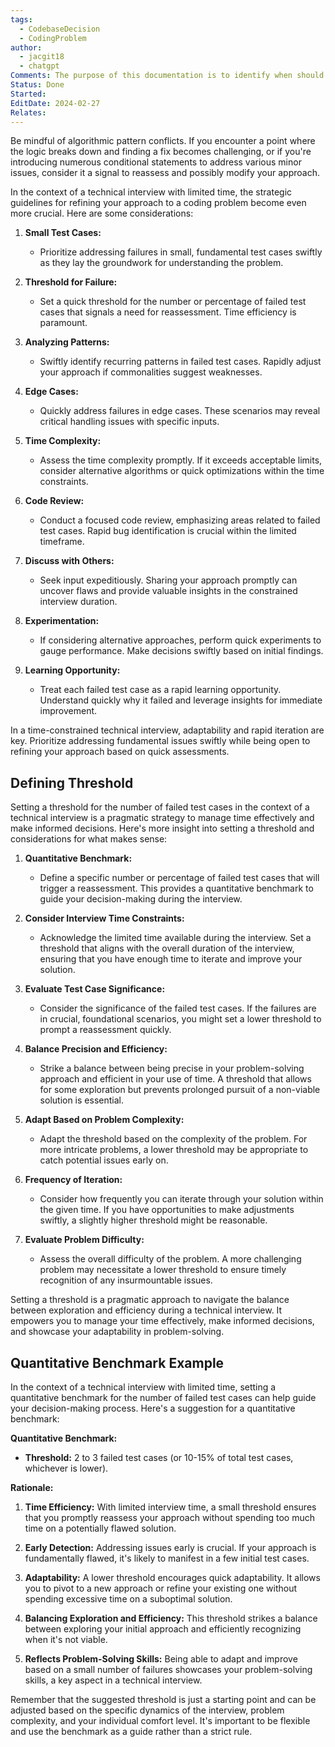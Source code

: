 ```yaml
---
tags:
  - CodebaseDecision
  - CodingProblem
author:
  - jacgit18
  - chatgpt
Comments: The purpose of this documentation is to identify when should you change your approach around solving a coding challenge.
Status: Done
Started: 
EditDate: 2024-02-27
Relates:
---
```

Be mindful of algorithmic pattern conflicts. If you encounter a point where the logic breaks down and finding a fix becomes challenging, or if you're introducing numerous conditional statements to address various minor issues, consider it a signal to reassess and possibly modify your approach.

In the context of a technical interview with limited time, the strategic guidelines for refining your approach to a coding problem become even more crucial. Here are some considerations:

1. **Small Test Cases:**
   - Prioritize addressing failures in small, fundamental test cases swiftly as they lay the groundwork for understanding the problem.

2. **Threshold for Failure:**
   - Set a quick threshold for the number or percentage of failed test cases that signals a need for reassessment. Time efficiency is paramount.

3. **Analyzing Patterns:**
   - Swiftly identify recurring patterns in failed test cases. Rapidly adjust your approach if commonalities suggest weaknesses.

4. **Edge Cases:**
   - Quickly address failures in edge cases. These scenarios may reveal critical handling issues with specific inputs.

5. **Time Complexity:**
   - Assess the time complexity promptly. If it exceeds acceptable limits, consider alternative algorithms or quick optimizations within the time constraints.

6. **Code Review:**
   - Conduct a focused code review, emphasizing areas related to failed test cases. Rapid bug identification is crucial within the limited timeframe.

7. **Discuss with Others:**
   - Seek input expeditiously. Sharing your approach promptly can uncover flaws and provide valuable insights in the constrained interview duration.

8. **Experimentation:**
   - If considering alternative approaches, perform quick experiments to gauge performance. Make decisions swiftly based on initial findings.

9. **Learning Opportunity:**
   - Treat each failed test case as a rapid learning opportunity. Understand quickly why it failed and leverage insights for immediate improvement.

In a time-constrained technical interview, adaptability and rapid iteration are key. Prioritize addressing fundamental issues swiftly while being open to refining your approach based on quick assessments.

## Defining Threshold 
Setting a threshold for the number of failed test cases in the context of a technical interview is a pragmatic strategy to manage time effectively and make informed decisions. Here's more insight into setting a threshold and considerations for what makes sense:

1. **Quantitative Benchmark:**
   - Define a specific number or percentage of failed test cases that will trigger a reassessment. This provides a quantitative benchmark to guide your decision-making during the interview.

2. **Consider Interview Time Constraints:**
   - Acknowledge the limited time available during the interview. Set a threshold that aligns with the overall duration of the interview, ensuring that you have enough time to iterate and improve your solution.

3. **Evaluate Test Case Significance:**
   - Consider the significance of the failed test cases. If the failures are in crucial, foundational scenarios, you might set a lower threshold to prompt a reassessment quickly.

4. **Balance Precision and Efficiency:**
   - Strike a balance between being precise in your problem-solving approach and efficient in your use of time. A threshold that allows for some exploration but prevents prolonged pursuit of a non-viable solution is essential.

5. **Adapt Based on Problem Complexity:**
   - Adapt the threshold based on the complexity of the problem. For more intricate problems, a lower threshold may be appropriate to catch potential issues early on.

6. **Frequency of Iteration:**
   - Consider how frequently you can iterate through your solution within the given time. If you have opportunities to make adjustments swiftly, a slightly higher threshold might be reasonable.

7. **Evaluate Problem Difficulty:**
   - Assess the overall difficulty of the problem. A more challenging problem may necessitate a lower threshold to ensure timely recognition of any insurmountable issues.

Setting a threshold is a pragmatic approach to navigate the balance between exploration and efficiency during a technical interview. It empowers you to manage your time effectively, make informed decisions, and showcase your adaptability in problem-solving.

## Quantitative Benchmark Example 
In the context of a technical interview with limited time, setting a quantitative benchmark for the number of failed test cases can help guide your decision-making process. Here's a suggestion for a quantitative benchmark:

**Quantitative Benchmark:**
- **Threshold:** 2 to 3 failed test cases (or 10-15% of total test cases, whichever is lower).

**Rationale:**
1. **Time Efficiency:** With limited interview time, a small threshold ensures that you promptly reassess your approach without spending too much time on a potentially flawed solution.

2. **Early Detection:** Addressing issues early is crucial. If your approach is fundamentally flawed, it's likely to manifest in a few initial test cases.

3. **Adaptability:** A lower threshold encourages quick adaptability. It allows you to pivot to a new approach or refine your existing one without spending excessive time on a suboptimal solution.

4. **Balancing Exploration and Efficiency:** This threshold strikes a balance between exploring your initial approach and efficiently recognizing when it's not viable.

5. **Reflects Problem-Solving Skills:** Being able to adapt and improve based on a small number of failures showcases your problem-solving skills, a key aspect in a technical interview.

Remember that the suggested threshold is just a starting point and can be adjusted based on the specific dynamics of the interview, problem complexity, and your individual comfort level. It's important to be flexible and use the benchmark as a guide rather than a strict rule.